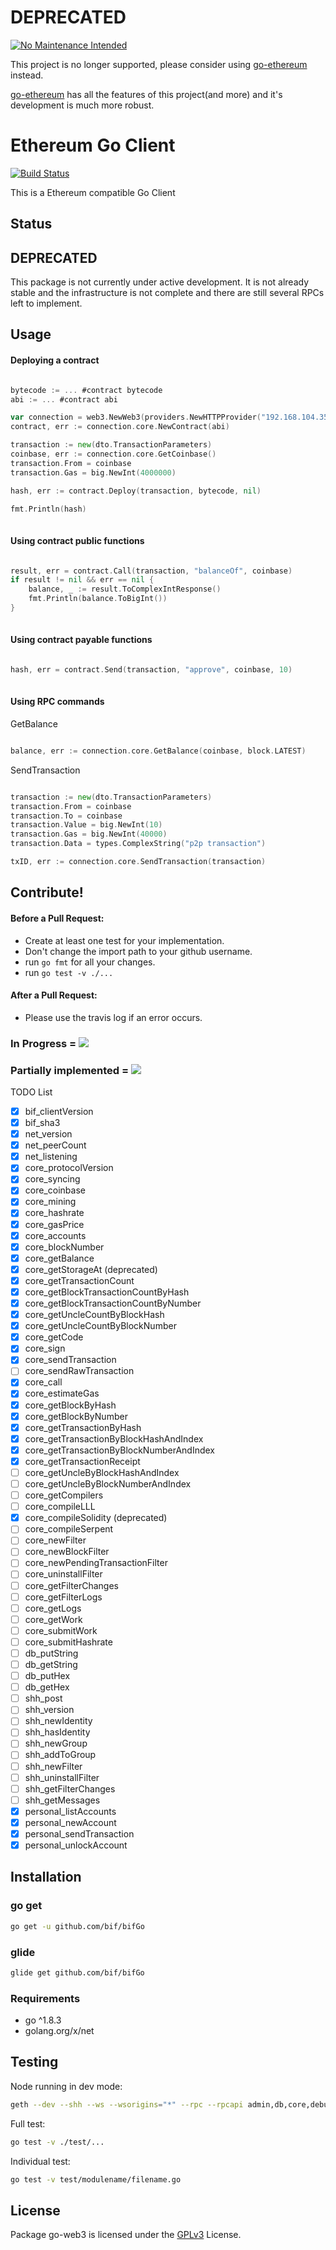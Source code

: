# DEPRECATED

 [![No Maintenance Intended](http://unmaintained.tech/badge.svg)](http://unmaintained.tech/)

This project is no longer supported, please consider using [go-ethereum](https://github.com/ethereum/go-ethereum) instead.

[go-ethereum](https://github.com/ethereum/go-ethereum) has all the features of this project(and more) and it's development is much more robust.

# Ethereum Go Client

[![Build Status](https://travis-ci.org/bif/go-bif-sdk.svg?branch=master)](https://travis-ci.org/bif/go-bif-sdk)

This is a Ethereum compatible Go Client

## Status

## DEPRECATED

This package is not currently under active development. It is not already stable and the infrastructure is not complete and there are still several RPCs left to implement.

## Usage

#### Deploying a contract

```go

bytecode := ... #contract bytecode
abi := ... #contract abi

var connection = web3.NewWeb3(providers.NewHTTPProvider("192.168.104.35:33333", 10, false))
contract, err := connection.core.NewContract(abi)

transaction := new(dto.TransactionParameters)
coinbase, err := connection.core.GetCoinbase()
transaction.From = coinbase
transaction.Gas = big.NewInt(4000000)

hash, err := contract.Deploy(transaction, bytecode, nil)

fmt.Println(hash)
	
```

#### Using contract public functions

```go

result, err = contract.Call(transaction, "balanceOf", coinbase)
if result != nil && err == nil {
	balance, _ := result.ToComplexIntResponse()
	fmt.Println(balance.ToBigInt())
}
	
```

#### Using contract payable functions

```go

hash, err = contract.Send(transaction, "approve", coinbase, 10)
	
```

#### Using RPC commands

GetBalance

```go

balance, err := connection.core.GetBalance(coinbase, block.LATEST)

```

SendTransaction

```go

transaction := new(dto.TransactionParameters)
transaction.From = coinbase
transaction.To = coinbase
transaction.Value = big.NewInt(10)
transaction.Gas = big.NewInt(40000)
transaction.Data = types.ComplexString("p2p transaction")

txID, err := connection.core.SendTransaction(transaction)

```


## Contribute!

#### Before a Pull Request:
- Create at least one test for your implementation.
- Don't change the import path to your github username.
- run `go fmt` for all your changes.
- run `go test -v ./...`

#### After a Pull Request:
- Please use the travis log if an error occurs.

### In Progress = ![](https://placehold.it/15/FFFF00/000000?text=+)
### Partially implemented = ![](https://placehold.it/15/008080/000000?text=+)

TODO List

- [x] bif_clientVersion                      
- [x] bif_sha3                               
- [x] net_version                             
- [x] net_peerCount                           
- [x] net_listening                           
- [x] core_protocolVersion                     
- [x] core_syncing                             
- [x] core_coinbase                            
- [x] core_mining                              
- [x] core_hashrate                            
- [x] core_gasPrice                            
- [x] core_accounts                            
- [x] core_blockNumber                         
- [x] core_getBalance                          
- [x] core_getStorageAt (deprecated)
- [x] core_getTransactionCount                 
- [x] core_getBlockTransactionCountByHash      
- [x] core_getBlockTransactionCountByNumber    
- [x] core_getUncleCountByBlockHash            
- [x] core_getUncleCountByBlockNumber          
- [x] core_getCode                             
- [x] core_sign                                
- [x] core_sendTransaction                     
- [ ] core_sendRawTransaction                  
- [x] core_call                                
- [x] core_estimateGas                         
- [x] core_getBlockByHash                      
- [x] core_getBlockByNumber                    
- [x] core_getTransactionByHash                
- [x] core_getTransactionByBlockHashAndIndex   
- [x] core_getTransactionByBlockNumberAndIndex 
- [x] core_getTransactionReceipt               
- [ ] core_getUncleByBlockHashAndIndex         
- [ ] core_getUncleByBlockNumberAndIndex       
- [ ] core_getCompilers                        
- [ ] core_compileLLL                          
- [x] core_compileSolidity (deprecated)                    
- [ ] core_compileSerpent                      
- [ ] core_newFilter                           
- [ ] core_newBlockFilter                      
- [ ] core_newPendingTransactionFilter         
- [ ] core_uninstallFilter                     
- [ ] core_getFilterChanges                    
- [ ] core_getFilterLogs                       
- [ ] core_getLogs                             
- [ ] core_getWork                             
- [ ] core_submitWork                          
- [ ] core_submitHashrate                      
- [ ] db_putString                            
- [ ] db_getString                            
- [ ] db_putHex                               
- [ ] db_getHex                               
- [ ] shh_post                                
- [ ] shh_version                             
- [ ] shh_newIdentity                         
- [ ] shh_hasIdentity                         
- [ ] shh_newGroup                            
- [ ] shh_addToGroup                          
- [ ] shh_newFilter                           
- [ ] shh_uninstallFilter                     
- [ ] shh_getFilterChanges                    
- [ ] shh_getMessages                         
- [x] personal_listAccounts                   
- [x] personal_newAccount                     
- [x] personal_sendTransaction                
- [x] personal_unlockAccount                  

## Installation

### go get

```bash
go get -u github.com/bif/bifGo
```

### glide

```bash
glide get github.com/bif/bifGo
```

### Requirements

* go ^1.8.3
* golang.org/x/net

## Testing

Node running in dev mode:

```bash
geth --dev --shh --ws --wsorigins="*" --rpc --rpcapi admin,db,core,debug,miner,net,shh,txpool,personal,web3 --mine
```

Full test:

```bash
go test -v ./test/...
```

Individual test:
```bash
go test -v test/modulename/filename.go
```

## License

Package go-web3 is licensed under the [GPLv3](https://www.gnu.org/licenses/gpl-3.0.en.html) License.
